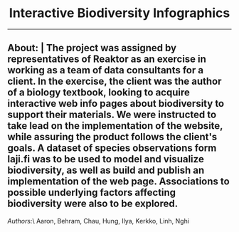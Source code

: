 <h1 align="center">Interactive Biodiversity Infographics</h1>

---
About: |
The project was assigned by representatives of Reaktor as an exercise in
working as a team of data consultants for a client. In the exercise, the
client was the author of a biology textbook, looking to acquire
interactive web info pages about biodiversity to support their
materials. We were instructed to take lead on the implementation of the
website, while assuring the product follows the client's goals. A
dataset of species observations form laji.fi was to be used to model and
visualize biodiversity, as well as build and publish an implementation
of the web page. Associations to possible underlying factors affecting
biodiversity were also to be explored.
---

*Authors:*\ Aaron, Behram, Chau, Hung, Ilya, Kerkko, Linh, Nghi